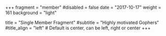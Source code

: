 +++
fragment = "member"
#disabled = false
date = "2017-10-17"
weight = 161
background = "light"

title = "Single Member Fragment"
#subtitle = "Highly motivated Gophers"
#title_align = "left" # Default is center, can be left, right or center
+++
